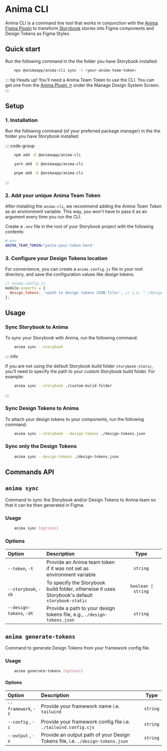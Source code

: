 # Anima CLI

Anima CLI is a command line tool that works in conjunction with the [Anima Figma Plugin](https://www.figma.com/community/plugin/857346721138427857) to transform [Storybook](https://storybook.js.org) stories into Figma components and Design Tokens as Figma Styles.


## Quick start

Run the following command in the the folder you have Storybook installed:

```sh
    npx @animaapp/anima-cli sync -t <your-anima-team-token>
```

::: tip Heads up!
You'll need a Anima Team Token to use the CLI. You can get one from the [Anima Plugin :arrow_upper_right:](https://www.figma.com/community/plugin/857346721138427857) under the Manage Design System Screen.
:::

## Setup

### 1. Installation

Run the following command (of your preferred package manager) in the the folder you have Storybook installed:

::: code-group

```sh [npm]
    npm add -D @animaapp/anima-cli
```

```sh [yarn]
    yarn add -D @animaapp/anima-cli
```

```sh [pnpm]
    pnpm add -D @animaapp/anima-cli
```

:::

### 2. Add your unique Anima Team Token

After installing the `anima-cli`, we recommend adding the _Anima Team Token_ as an environment variable. This way, you won't have to pass it as an argument every time you run the CLI.

Create a `.env` file in the root of your Storybook project with the following contents:
```sh
#.env
ANIMA_TEAM_TOKEN="paste-your-token-here"
```

### 3. Configure your Design Tokens location

For convenience, you can create a `anima.config.js` file in your root directory, and save the configuration values like design tokens.

```js
// anima.config.js
module.exports = {
  design_tokens: '<path to design tokens JSON file>', // i.e. "./design-tokens.json"
};
```


## Usage

### Sync Storybook to Anima

To sync your Storybook with Anima, run the following command:

```sh
    anima sync --storybook
```
::: info

If you are not using the default Storybook build folder `storybook-static`, you'll need to specify the path to your custom Storybook build folder. For example:

```sh
    anima sync --storybook ./custom-bulid-folder
```

:::

### Sync Design Tokens to Anima

To attach your design tokens to your components, run the following command:

```sh
    anima sync --storybook --design-tokens ./design-tokens.json
```

### Sync only the Design Tokens

```sh
    anima sync --design-tokens ./design-tokens.json
```

## Commands API

## `anima sync `

Command to sync the Storybook and/or Design Tokens to Anima team so that it can be then generated in Figma.

### Usage
```sh
    anima sync [options]
```

### Options
| Option                       | Description                                                                                     |   Type   |
| :----------------------- | :---------------------------------------------------------------------------------------------- | :------: |
| `--token`, `-t`          | Provide an Anima team token if it was not set as environment variable                                 | `string` |
| `--storybook`, `-sb`      | To specify the Storybook build folder, otherwise it uses Storybook's default `storybook-static` | &nbsp;`boolean \| string` &nbsp;&nbsp;&nbsp;&nbsp;&nbsp;&nbsp;&nbsp;&nbsp;&nbsp;&nbsp;&nbsp;&nbsp;&nbsp;&nbsp;&nbsp;&nbsp;&nbsp;&nbsp;&nbsp;&nbsp; |
| `--design-tokens`, `-dt` &nbsp;&nbsp;&nbsp;&nbsp;&nbsp;&nbsp;&nbsp;&nbsp;&nbsp;&nbsp;&nbsp;&nbsp;&nbsp; | Provide a path to your design tokens file, e.g., `./design-tokens.json`                          | `string` |


## `anima generate-tokens`

Command to generate Design Tokens from your framework config file.
    
### Usage
```sh
    anima generate-tokens [options]
```

#### Options

| Option        | Description                                                                    |   Type   |
| :------------ | :----------------------------------------------------------------------------- | :------: |
| `--framework`, `-f`  | Provide your framework name i.e. `tailwind`                                    | `string` |
| `--config` , `-c`  | Provide your framework config file i.e. `./tailwind.config.cjs`                | `string` |
| `--output` , `-o`   | Provide an output path of your Design Tokens file, i.e. `./design-tokens.json` | `string` |
